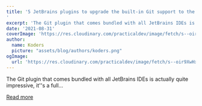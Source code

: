 ```yaml
---
title: '5 JetBrains plugins to upgrade the built-in Git support to the next level!
'
excerpt: 'The Git plugin that comes bundled with all JetBrains IDEs is actually quite impressive, it''s a full...'
date: '2021-08-31'
coverImage: 'https://res.cloudinary.com/practicaldev/image/fetch/s--oir9XwHx--/c_imagga_scale,f_auto,fl_progressive,h_420,q_auto,w_1000/https://dev-to-uploads.s3.amazonaws.com/uploads/articles/j6q2rh4bi4r3x0344wa4.png'
author:
  name: Koders
  picture: "assets/blog/authors/koders.png"
ogImage:
  url: 'https://res.cloudinary.com/practicaldev/image/fetch/s--oir9XwHx--/c_imagga_scale,f_auto,fl_progressive,h_420,q_auto,w_1000/https://dev-to-uploads.s3.amazonaws.com/uploads/articles/j6q2rh4bi4r3x0344wa4.png'
---
```


The Git plugin that comes bundled with all JetBrains IDEs is actually quite impressive, it''s a full...

[Read more](https://dev.to/anotherdevuser/5-jetbrains-plugins-to-upgrade-the-builtin-git-support-to-the-next-level-3ojf)
